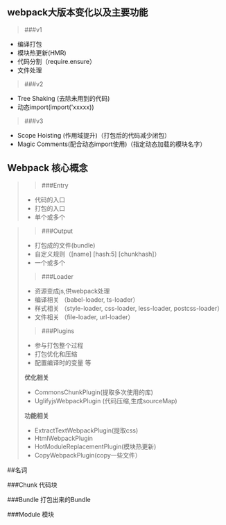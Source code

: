 ## webpack大版本变化以及主要功能
> ###v1

* 编译打包
* 模块热更新(HMR)
* 代码分割（require.ensure）
* 文件处理

> ###v2

* Tree Shaking (去除未用到的代码)
* 动态import(import('xxxxx))

> ###v3

* Scope Hoisting (作用域提升)（打包后的代码减少闭包）
* Magic Comments(配合动态import使用)（指定动态加载的模块名字）

## Webpack 核心概念
> >###Entry
> 
> * 代码的入口
> * 打包的入口
> * 单个或多个


> >###Output
> 
> * 打包成的文件(bundle)
> * 自定义规则（[name] [hash:5] [chunkhash]）
> * 一个或多个
> 
> > ###Loader
> 
> * 资源变成js,供webpack处理
> * 编译相关 （babel-loader, ts-loader）
> * 样式相关 （style-loader, css-loader, less-loader, postcss-loader）
> * 文件相关 （file-loader, url-loader）
> 
> > ###Plugins
> 
> * 参与打包整个过程
> * 打包优化和压缩
> * 配置编译时的变量 等
> 
> **优化相关**
> 
> * CommonsChunkPlugin(提取多次使用的库)
> * UglifyjsWebpackPlugin (代码压缩,生成sourceMap)
> 
> **功能相关**
> 
> * ExtractTextWebpackPlugin(提取css)
> * HtmlWebpackPlugin
> * HotModuleReplacementPlugin(模块热更新)
> * CopyWebpackPlugin(copy一些文件）
> 
> 

##名词

###Chunk 代码块

###Bundle 打包出来的Bundle

###Module 模块
